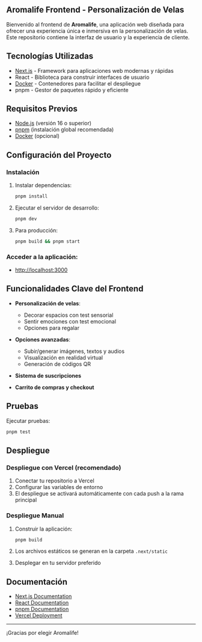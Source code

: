 ## Aromalife Frontend - Personalización de Velas

Bienvenido al frontend de **Aromalife**, una aplicación web diseñada para ofrecer una experiencia única e inmersiva en la personalización de velas. Este repositorio contiene la interfaz de usuario y la experiencia de cliente.

## Tecnologías Utilizadas

- [Next.js](https://nextjs.org) - Framework para aplicaciones web modernas y rápidas
- React - Biblioteca para construir interfaces de usuario
- [Docker](https://www.docker.com) - Contenedores para facilitar el despliegue
- pnpm - Gestor de paquetes rápido y eficiente

## Requisitos Previos

- [Node.js](https://nodejs.org) (versión 16 o superior)
- [pnpm](https://pnpm.io) (instalación global recomendada)
- [Docker](https://www.docker.com) (opcional)

## Configuración del Proyecto

### Instalación

1. Instalar dependencias:

   ```bash
   pnpm install
   ```

2. Ejecutar el servidor de desarrollo:

   ```bash
   pnpm dev
   ```

3. Para producción:

   ```bash
   pnpm build && pnpm start
   ```

### Acceder a la aplicación:
   - [http://localhost:3000](http://localhost:3000)

## Funcionalidades Clave del Frontend

- **Personalización de velas**:
  - Decorar espacios con test sensorial
  - Sentir emociones con test emocional
  - Opciones para regalar

- **Opciones avanzadas**:
  - Subir/generar imágenes, textos y audios
  - Visualización en realidad virtual
  - Generación de códigos QR

- **Sistema de suscripciones**
- **Carrito de compras y checkout**

## Pruebas

Ejecutar pruebas:

```bash
pnpm test
```

## Despliegue

### Despliegue con Vercel (recomendado)

1. Conectar tu repositorio a Vercel
2. Configurar las variables de entorno
3. El despliegue se activará automáticamente con cada push a la rama principal

### Despliegue Manual

1. Construir la aplicación:

   ```bash
   pnpm build
   ```

2. Los archivos estáticos se generan en la carpeta `.next/static`
3. Desplegar en tu servidor preferido

## Documentación

- [Next.js Documentation](https://nextjs.org/docs)
- [React Documentation](https://reactjs.org/docs)
- [pnpm Documentation](https://pnpm.io/es/documentation)
- [Vercel Deployment](https://vercel.com/docs)


---

¡Gracias por elegir Aromalife! 